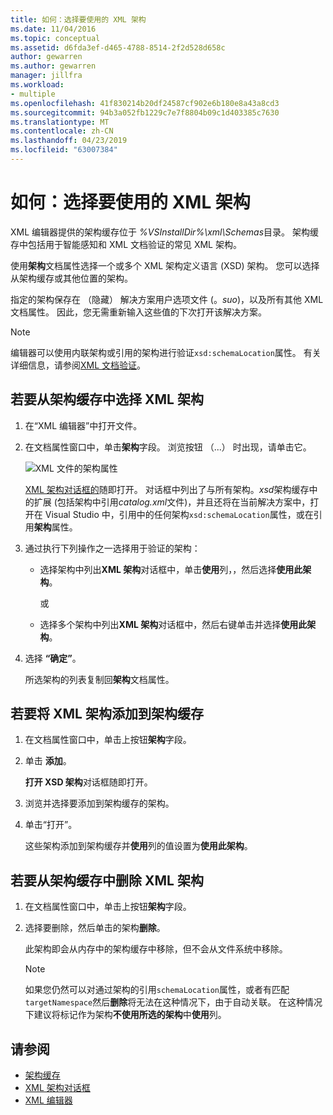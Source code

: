 ```yaml
---
title: 如何：选择要使用的 XML 架构
ms.date: 11/04/2016
ms.topic: conceptual
ms.assetid: d6fda3ef-d465-4788-8514-2f2d528d658c
author: gewarren
ms.author: gewarren
manager: jillfra
ms.workload:
- multiple
ms.openlocfilehash: 41f830214b20df24587cf902e6b180e8a43a8cd3
ms.sourcegitcommit: 94b3a052fb1229c7e7f8804b09c1d403385c7630
ms.translationtype: MT
ms.contentlocale: zh-CN
ms.lasthandoff: 04/23/2019
ms.locfileid: "63007384"
---
```

# <a name="how-to-select-the-xml-schemas-to-use"></a>如何：选择要使用的 XML 架构

XML 编辑器提供的架构缓存位于 *%VSInstallDir%\xml\Schemas*目录。 架构缓存中包括用于智能感知和 XML 文档验证的常见 XML 架构。

使用**架构**文档属性选择一个或多个 XML 架构定义语言 (XSD) 架构。 您可以选择从架构缓存或其他位置的架构。

指定的架构保存在 （隐藏） 解决方案用户选项文件 (。*suo*)，以及所有其他 XML 文档属性。 因此，您无需重新输入这些值的下次打开该解决方案。

> [!NOTE]
> 编辑器可以使用内联架构或引用的架构进行验证`xsd:schemaLocation`属性。 有关详细信息，请参阅[XML 文档验证](../xml-tools/xml-document-validation.md)。

## <a name="to-select-an-xml-schema-from-the-schema-cache"></a>若要从架构缓存中选择 XML 架构

1. 在“XML 编辑器”中打开文件。

2. 在文档属性窗口中，单击**架构**字段。 浏览按钮 （...） 时出现，请单击它。

   ![XML 文件的架构属性](media/properties-schemas.png)

   [XML 架构对话框的](xml-schemas-dialog-box.md)随即打开。 对话框中列出了与所有架构。*xsd*架构缓存中的扩展 (包括架构中引用*catalog.xml*文件)，并且还将在当前解决方案中，打开在 Visual Studio 中，引用中的任何架构`xsd:schemaLocation`属性，或在引用**架构**属性。

3. 通过执行下列操作之一选择用于验证的架构：

   - 选择架构中列出**XML 架构**对话框中，单击**使用**列，，然后选择**使用此架构**。

     或

   - 选择多个架构中列出**XML 架构**对话框中，然后右键单击并选择**使用此架构**。

4. 选择 **“确定”**。

   所选架构的列表复制回**架构**文档属性。

## <a name="to-add-an-xml-schema-to-the-schema-cache"></a>若要将 XML 架构添加到架构缓存

1. 在文档属性窗口中，单击上按钮**架构**字段。

2. 单击 **添加**。

   **打开 XSD 架构**对话框随即打开。

3. 浏览并选择要添加到架构缓存的架构。

4. 单击“打开”。

   这些架构添加到架构缓存并**使用**列的值设置为**使用此架构**。

## <a name="to-delete-an-xml-schema-from-the-schema-cache"></a>若要从架构缓存中删除 XML 架构

1. 在文档属性窗口中，单击上按钮**架构**字段。

2. 选择要删除，然后单击的架构**删除**。

   此架构即会从内存中的架构缓存中移除，但不会从文件系统中移除。

   > [!NOTE]
   > 如果您仍然可以对通过架构的引用`schemaLocation`属性，或者有匹配`targetNamespace`然后**删除**将无法在这种情况下，由于自动关联。 在这种情况下建议将标记作为架构**不使用所选的架构**中**使用**列。

## <a name="see-also"></a>请参阅

- [架构缓存](../xml-tools/schema-cache.md)
- [XML 架构对话框](../xml-tools/xml-schemas-dialog-box.md)
- [XML 编辑器](../xml-tools/xml-editor.md)